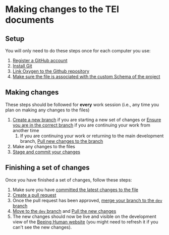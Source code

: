 # Making changes to the TEI documents

## Setup
You will only need to do these steps once for each computer you use:

1. [Register a GitHub account](./01_register_github/01_register_github.md)
1. [Install Git](./02_Install_Git/02_install_git.md)
1. [Link Oxygen to the Github repository](./03_Link_Oxygen_Github/03_Link_Oxygen_Github.md)
1. [Make sure the file is associated with the custom Schema of the project](#)

## Making changes
These steps should be followed for **every** work session (i.e., any time you plan on making any changes to the files)
1. [Create a new branch](#) if you are starting a new set of changes or [Ensure you are in the correct branch](#) if you are continuing your work from another time
    1. If you are continuing your work or returning to the main development branch, [Pull new changes to the branch](#)
1. Make any changes to the files
1. [Stage and commit your changes](#)

## Finishing a set of changes
Once you have finished a set of changes, follow these steps:

1. Make sure you have [committed the latest changes to the file](#)
1. [Create a pull request](#)
1. Once the pull request has been approved, [merge your branch to the `dev` branch](#)
1. [Move to the `dev` branch](#) and [Pull the new changes](#)
1. The new changes should now be live and visible on the development view of the [Beeing Human website](https://newcastlerse.github.io/beeing-human-web/content/literature) (you might need to refresh it if you can't see the new changes).


